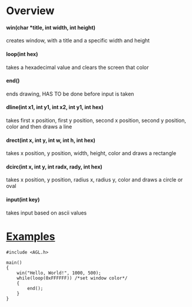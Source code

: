 # Overview

#### win(char *title, int width, int height)
creates window, with a title and a specific width and height

#### loop(int hex)
takes a hexadecimal value and clears the screen that color

#### end()
ends drawing, HAS TO be done before input is taken

#### dline(int x1, int y1, int x2, int y1, int hex)
takes first x position, first y position, second x position, second y position, color
and then draws a line

#### drect(int x, int y, int w, int h, int hex)
takes x position, y position, width, height, color and draws a rectangle 

#### dcirc(int x, int y, int radx, rady, int hex)
takes x position, y position, radius x, radius y, color and draws a circle or oval

#### input(int key)
takes input based on ascii values

# [Examples](https://github.com/bruhmoment3124/AGL/tree/main/examples)
```
#include <AGL.h>

main()
{
  	win("Hello, World!", 1000, 500);
	while(loop(0xFFFFFF)) /*set window color*/
	{
		end();
	}
}
```
